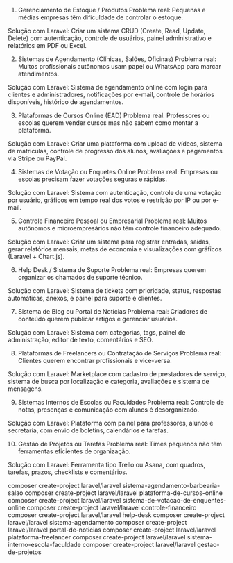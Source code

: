 1. Gerenciamento de Estoque / Produtos
Problema real: Pequenas e médias empresas têm dificuldade de controlar o estoque.

Solução com Laravel: Criar um sistema CRUD (Create, Read, Update, Delete) com autenticação, controle de usuários, painel administrativo e relatórios em PDF ou Excel.

2. Sistemas de Agendamento (Clínicas, Salões, Oficinas)
Problema real: Muitos profissionais autônomos usam papel ou WhatsApp para marcar atendimentos.

Solução com Laravel: Sistema de agendamento online com login para clientes e administradores, notificações por e-mail, controle de horários disponíveis, histórico de agendamentos.

3. Plataformas de Cursos Online (EAD)
Problema real: Professores ou escolas querem vender cursos mas não sabem como montar a plataforma.

Solução com Laravel: Criar uma plataforma com upload de vídeos, sistema de matrículas, controle de progresso dos alunos, avaliações e pagamentos via Stripe ou PayPal.

4. Sistemas de Votação ou Enquetes Online
Problema real: Empresas ou escolas precisam fazer votações seguras e rápidas.

Solução com Laravel: Sistema com autenticação, controle de uma votação por usuário, gráficos em tempo real dos votos e restrição por IP ou por e-mail.

5. Controle Financeiro Pessoal ou Empresarial
Problema real: Muitos autônomos e microempresários não têm controle financeiro adequado.

Solução com Laravel: Criar um sistema para registrar entradas, saídas, gerar relatórios mensais, metas de economia e visualizações com gráficos (Laravel + Chart.js).

6. Help Desk / Sistema de Suporte
Problema real: Empresas querem organizar os chamados de suporte técnico.

Solução com Laravel: Sistema de tickets com prioridade, status, respostas automáticas, anexos, e painel para suporte e clientes.

7. Sistema de Blog ou Portal de Notícias
Problema real: Criadores de conteúdo querem publicar artigos e gerenciar usuários.

Solução com Laravel: Sistema com categorias, tags, painel de administração, editor de texto, comentários e SEO.

8. Plataformas de Freelancers ou Contratação de Serviços
Problema real: Clientes querem encontrar profissionais e vice-versa.

Solução com Laravel: Marketplace com cadastro de prestadores de serviço, sistema de busca por localização e categoria, avaliações e sistema de mensagens.

9. Sistemas Internos de Escolas ou Faculdades
Problema real: Controle de notas, presenças e comunicação com alunos é desorganizado.

Solução com Laravel: Plataforma com painel para professores, alunos e secretaria, com envio de boletins, calendários e tarefas.

10. Gestão de Projetos ou Tarefas
Problema real: Times pequenos não têm ferramentas eficientes de organização.

Solução com Laravel: Ferramenta tipo Trello ou Asana, com quadros, tarefas, prazos, checklists e comentários.


composer create-project laravel/laravel sistema-agendamento-barbearia-salao
composer create-project laravel/laravel plataforma-de-cursos-online
composer create-project laravel/laravel sistema-de-votacao-de-enquentes-online
composer create-project laravel/laravel controle-financeiro
composer create-project laravel/laravel help-desk
composer create-project laravel/laravel sistema-agendamento
composer create-project laravel/laravel portal-de-noticias
composer create-project laravel/laravel plataforma-freelancer
composer create-project laravel/laravel sistema-interno-escola-faculdade
composer create-project laravel/laravel gestao-de-projetos